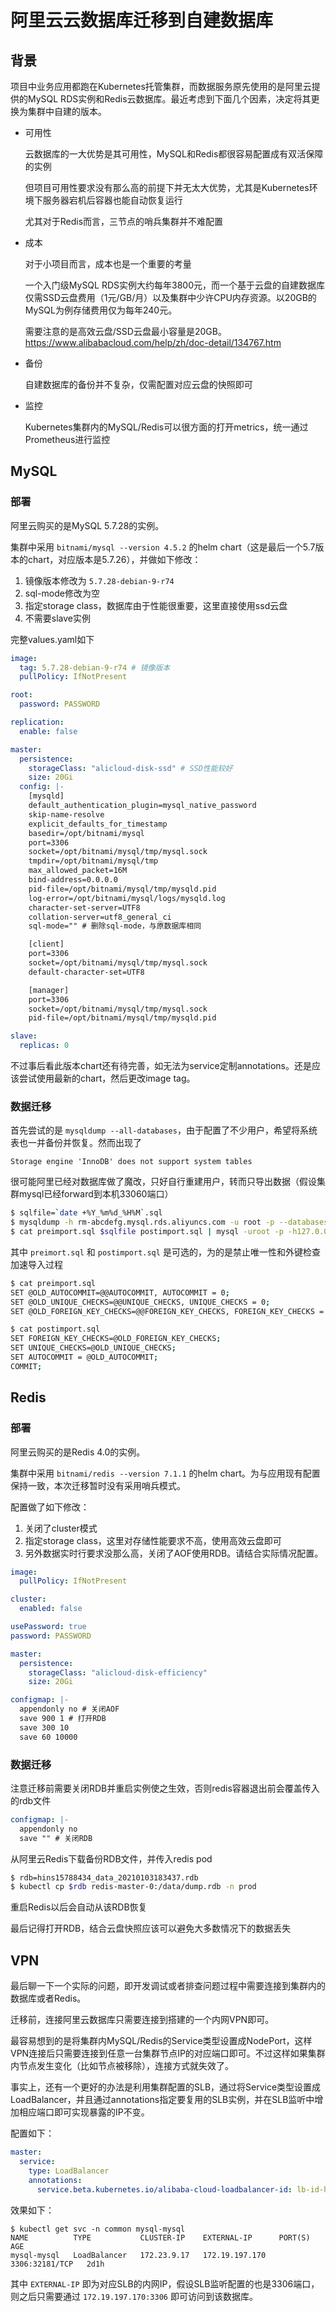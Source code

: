# 阿里云云数据库迁移到自建数据库

## 背景

项目中业务应用都跑在Kubernetes托管集群，而数据服务原先使用的是阿里云提供的MySQL RDS实例和Redis云数据库。最近考虑到下面几个因素，决定将其更换为集群中自建的版本。

* 可用性

  云数据库的一大优势是其可用性，MySQL和Redis都很容易配置成有双活保障的实例

  但项目可用性要求没有那么高的前提下并无太大优势，尤其是Kubernetes环境下服务器宕机后容器也能自动恢复运行

  尤其对于Redis而言，三节点的哨兵集群并不难配置

* 成本

  对于小项目而言，成本也是一个重要的考量

  一个入门级MySQL RDS实例大约每年3800元，而一个基于云盘的自建数据库仅需SSD云盘费用（1元/GB/月）以及集群中少许CPU内存资源。以20GB的MySQL为例存储费用仅为每年240元。

  需要注意的是高效云盘/SSD云盘最小容量是20GB。https://www.alibabacloud.com/help/zh/doc-detail/134767.htm

* 备份

  自建数据库的备份并不复杂，仅需配置对应云盘的快照即可

* 监控

  Kubernetes集群内的MySQL/Redis可以很方面的打开metrics，统一通过Prometheus进行监控

## MySQL

### 部署

阿里云购买的是MySQL 5.7.28的实例。

集群中采用 `bitnami/mysql --version 4.5.2` 的helm chart（这是最后一个5.7版本的chart，对应版本是5.7.26），并做如下修改：

1. 镜像版本修改为 `5.7.28-debian-9-r74`
2. sql-mode修改为空
3. 指定storage class，数据库由于性能很重要，这里直接使用ssd云盘
4. 不需要slave实例

完整values.yaml如下

```yaml
image:
  tag: 5.7.28-debian-9-r74 # 镜像版本
  pullPolicy: IfNotPresent

root:
  password: PASSWORD

replication:
  enable: false

master:
  persistence:
    storageClass: "alicloud-disk-ssd" # SSD性能较好
    size: 20Gi
  config: |-
    [mysqld]
    default_authentication_plugin=mysql_native_password
    skip-name-resolve
    explicit_defaults_for_timestamp
    basedir=/opt/bitnami/mysql
    port=3306
    socket=/opt/bitnami/mysql/tmp/mysql.sock
    tmpdir=/opt/bitnami/mysql/tmp
    max_allowed_packet=16M
    bind-address=0.0.0.0
    pid-file=/opt/bitnami/mysql/tmp/mysqld.pid
    log-error=/opt/bitnami/mysql/logs/mysqld.log
    character-set-server=UTF8
    collation-server=utf8_general_ci
    sql-mode="" # 删除sql-mode，与原数据库相同

    [client]
    port=3306
    socket=/opt/bitnami/mysql/tmp/mysql.sock
    default-character-set=UTF8

    [manager]
    port=3306
    socket=/opt/bitnami/mysql/tmp/mysql.sock
    pid-file=/opt/bitnami/mysql/tmp/mysqld.pid

slave:
  replicas: 0
```

不过事后看此版本chart还有待完善，如无法为service定制annotations。还是应该尝试使用最新的chart，然后更改image tag。

### 数据迁移

首先尝试的是 `mysqldump --all-databases`，由于配置了不少用户，希望将系统表也一并备份并恢复。然而出现了

`Storage engine 'InnoDB' does not support system tables`

很可能阿里已经对数据库做了魔改，只好自行重建用户，转而只导出数据（假设集群mysql已经forward到本机33060端口）

```bash
$ sqlfile=`date +%Y_%m%d_%H%M`.sql
$ mysqldump -h rm-abcdefg.mysql.rds.aliyuncs.com -u root -p --databases db1 db2 db3 --single-transaction --set-gtid-purged=OFF > $sqlfile
$ cat preimport.sql $sqlfile postimport.sql | mysql -uroot -p -h127.0.0.1 -P33060
```

其中 `preimort.sql` 和 `postimport.sql` 是可选的，为的是禁止唯一性和外键检查加速导入过程

```bash
$ cat preimport.sql
SET @OLD_AUTOCOMMIT=@@AUTOCOMMIT, AUTOCOMMIT = 0;
SET @OLD_UNIQUE_CHECKS=@@UNIQUE_CHECKS, UNIQUE_CHECKS = 0;
SET @OLD_FOREIGN_KEY_CHECKS=@@FOREIGN_KEY_CHECKS, FOREIGN_KEY_CHECKS = 0;
```

```sh
$ cat postimport.sql
SET FOREIGN_KEY_CHECKS=@OLD_FOREIGN_KEY_CHECKS;
SET UNIQUE_CHECKS=@OLD_UNIQUE_CHECKS;
SET AUTOCOMMIT = @OLD_AUTOCOMMIT;
COMMIT;
```

## Redis

### 部署

阿里云购买的是Redis 4.0的实例。

集群中采用 `bitnami/redis --version 7.1.1` 的helm chart。为与应用现有配置保持一致，本次迁移暂时没有采用哨兵模式。

配置做了如下修改：

1. 关闭了cluster模式
2. 指定storage class，这里对存储性能要求不高，使用高效云盘即可
3. 另外数据实时行要求没那么高，关闭了AOF使用RDB。请结合实际情况配置。

```yaml
image:
  pullPolicy: IfNotPresent

cluster:
  enabled: false

usePassword: true
password: PASSWORD

master:
  persistence:
    storageClass: "alicloud-disk-efficiency"
    size: 20Gi

configmap: |-
  appendonly no # 关闭AOF
  save 900 1 # 打开RDB
  save 300 10
  save 60 10000
```

### 数据迁移

注意迁移前需要关闭RDB并重启实例使之生效，否则redis容器退出前会覆盖传入的rdb文件

```yaml
configmap: |-
  appendonly no
  save "" # 关闭RDB
```

从阿里云Redis下载备份RDB文件，并传入redis pod

```bash
$ rdb=hins15788434_data_20210103183437.rdb
$ kubectl cp $rdb redis-master-0:/data/dump.rdb -n prod
```
重启Redis以后会自动从该RDB恢复

最后记得打开RDB，结合云盘快照应该可以避免大多数情况下的数据丢失

## VPN

最后聊一下一个实际的问题，即开发调试或者排查问题过程中需要连接到集群内的数据库或者Redis。

迁移前，连接阿里云数据库只需要连接到搭建的一个内网VPN即可。

最容易想到的是将集群内MySQL/Redis的Service类型设置成NodePort，这样VPN连接后只需要连接到任意一台集群节点IP的对应端口即可。不过这样如果集群内节点发生变化（比如节点被移除），连接方式就失效了。

事实上，还有一个更好的办法是利用集群配置的SLB，通过将Service类型设置成LoadBalancer，并且通过annotations指定要复用的SLB实例，并在SLB监听中增加相应端口即可实现暴露的IP不变。

配置如下：

```yaml
master:
  service:
    type: LoadBalancer
    annotations:
      service.beta.kubernetes.io/alibaba-cloud-loadbalancer-id: lb-id-here
```

效果如下：

```
$ kubectl get svc -n common mysql-mysql
NAME          TYPE           CLUSTER-IP    EXTERNAL-IP      PORT(S)          AGE
mysql-mysql   LoadBalancer   172.23.9.17   172.19.197.170   3306:32181/TCP   2d1h
```

其中 `EXTERNAL-IP` 即为对应SLB的内网IP，假设SLB监听配置的也是3306端口，则之后只需要通过 `172.19.197.170:3306` 即可访问到该数据库。


